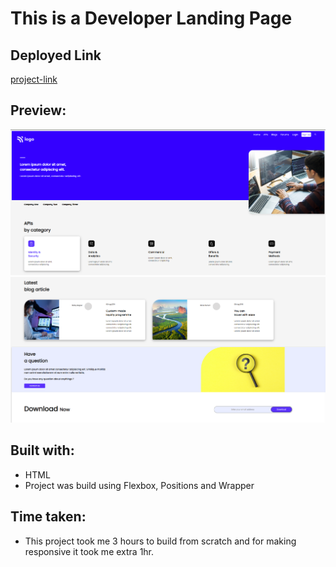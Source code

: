 
# This is a Developer Landing Page

## Deployed Link

[project-link](https://phani-sai-project-09.netlify.app/)

## Preview:

![Desktop view](./screen-shots/01.png)
![Desktop view](./screen-shots/02.png)

## Built with:

- HTML
- Project was build using Flexbox, Positions and Wrapper


## Time taken:

- This project took me 3 hours to build from scratch and for making responsive it took me extra 1hr.



